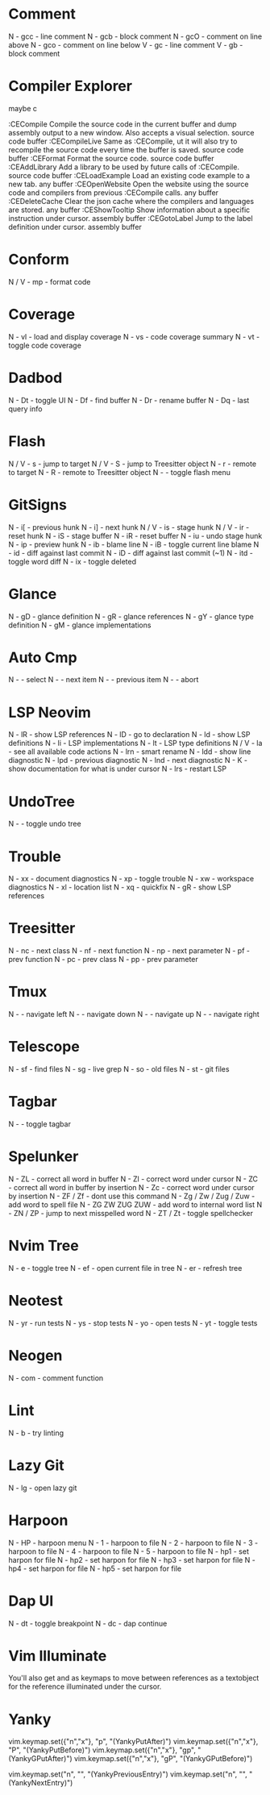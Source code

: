 # Comment

N - gcc - line comment
N - gcb - block comment
N - gcO - comment on line above
N - gco - comment on line below
V - gc - line comment
V - gb - block comment

# Compiler Explorer

maybe c

:CECompile Compile the source code in the current buffer and dump assembly output to a new window. Also accepts a visual selection. source code buffer
:CECompileLive Same as :CECompile, ut it will also try to recompile the source code every time the buffer is saved. source code buffer
:CEFormat Format the source code. source code buffer
:CEAddLibrary Add a library to be used by future calls of :CECompile. source code buffer
:CELoadExample Load an existing code example to a new tab. any buffer
:CEOpenWebsite Open the website using the source code and compilers from previous :CECompile calls. any buffer
:CEDeleteCache Clear the json cache where the compilers and languages are stored. any buffer
:CEShowTooltip Show information about a specific instruction under cursor. assembly buffer
:CEGotoLabel Jump to the label definition under cursor. assembly buffer

# Conform

N / V - <leader>mp - format code

# Coverage

N - <leader>vl - load and display coverage
N - <leader>vs - code coverage summary
N - <leader>vt - toggle code coverage

# Dadbod
N - <leader>Dt - toggle UI
N - <leader>Df - find buffer
N - <leader>Dr - rename buffer
N - <leader>Dq - last query info

# Flash
N / V - s - jump to target
N / V - S - jump to Treesitter object
N - r - remote to target
N - R - remote to Treesitter object
N - <C-s> - toggle flash menu

# GitSigns

N - <leader>i[ - previous hunk
N - <leader>i] - next hunk
N / V - <leader>is - stage hunk
N / V - <leader>ir - reset hunk
N - <leader>iS - stage buffer
N - <leader>iR - reset buffer
N - <leader>iu - undo stage hunk
N - <leader>ip - preview hunk
N - <leader>ib - blame line
N - <leader>iB - toggle current line blame
N - <leader>id - diff against last commit
N - <leader>iD - diff against last commit (~1)
N - <leader>itd - toggle word diff
N - <leader>ix - toggle deleted

# Glance

N - gD - glance definition
N - gR - glance references
N - gY - glance type definition
N - gM - glance implementations

# Auto Cmp

N - <Tab> - select
N - <C-q> - next item
N - <C-w> - previous item
N - <C-e> - abort

# LSP Neovim

N - <leader>lR - show LSP references
N - <leader>lD - go to declaration
N - <leader>ld - show LSP definitions
N - <leader>li - LSP implementations
N - <leader>lt - LSP type definitions
N / V - <leader>la - see all available code actions
N - <leader>lrn - smart rename
N - <leader>ldd - show line diagnostic
N - <leader>lpd - previous diagnostic
N - <leader>lnd - next diagnostic
N - K - show documentation for what is under cursor
N - <leader>lrs - restart LSP

# UndoTree

N - <leader><F5> - toggle undo tree

# Trouble

N - <leader>xx - document diagnostics
N - <leader>xp - toggle trouble
N - <leader>xw - workspace diagnostics
N - <leader>xl - location list
N - <leader>xq - quickfix
N - gR - show LSP references

# Treesitter

N - <leader>nc - next class
N - <leader>nf - next function
N - <leader>np - next parameter
N - <leader>pf - prev function
N - <leader>pc - prev class
N - <leader>pp - prev parameter

# Tmux

N - <C-h> - navigate left
N - <C-j> - navigate down
N - <C-k> - navigate up
N - <C-l> - navigate right

# Telescope

N - <leader>sf - find files
N - <leader>sg - live grep
N - <leader>so - old files
N - <leader>st - git files

# Tagbar

N - <F4> - toggle tagbar

# Spelunker

N - ZL - correct all word in buffer
N - Zl - correct word under cursor
N - ZC - correct all word in buffer by insertion
N - Zc - correct word under cursor by insertion
N - ZF / Zf - dont use this command
N - Zg / Zw / Zug / Zuw - add word to spell file
N - ZG ZW ZUG ZUW - add word to internal word list
N - ZN / ZP - jump to next misspelled word
N - ZT / Zt - toggle spellchecker

# Nvim Tree

N - <leader>e - toggle tree
N - <leader>ef - open current file in tree
N - <leader>er - refresh tree

# Neotest

N - <leader>yr - run tests
N - <leader>ys - stop tests
N - <leader>yo - open tests
N - <leader>yt - toggle tests

# Neogen

N - <leader>com - comment function

# Lint

N - <leader>b - try linting

# Lazy Git

N - <leader>lg - open lazy git

# Harpoon

N - <leader>HP - harpoon menu
N - <leader>1 - harpoon to file
N - <leader>2 - harpoon to file
N - <leader>3 - harpoon to file
N - <leader>4 - harpoon to file
N - <leader>5 - harpoon to file
N - <leader>hp1 - set harpon for file
N - <leader>hp2 - set harpon for file
N - <leader>hp3 - set harpon for file
N - <leader>hp4 - set harpon for file
N - <leader>hp5 - set harpon for file

# Dap UI

N - <leader>dt - toggle breakpoint
N - <leader>dc - dap continue

# Vim Illuminate
You'll also get <a-n> and <a-p> as keymaps to move between references
<a-i> as a textobject for the reference illuminated under the cursor.

# Yanky
vim.keymap.set({"n","x"}, "p", "<Plug>(YankyPutAfter)")
vim.keymap.set({"n","x"}, "P", "<Plug>(YankyPutBefore)")
vim.keymap.set({"n","x"}, "gp", "<Plug>(YankyGPutAfter)")
vim.keymap.set({"n","x"}, "gP", "<Plug>(YankyGPutBefore)")

vim.keymap.set("n", "<c-p>", "<Plug>(YankyPreviousEntry)")
vim.keymap.set("n", "<c-n>", "<Plug>(YankyNextEntry)")
